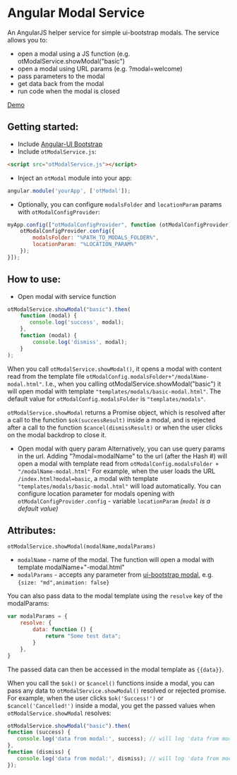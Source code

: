 # Angular Modal Service
An AngularJS helper service for simple ui-bootstrap modals.
The service allows you to:
 - open a modal using a JS function (e.g. otModalService.showModal("basic")
 - open a modal using URL params (e.g. ?modal=welcome)
 - pass parameters to the modal
 - get data back from the modal
 - run code when the modal is closed

[Demo](http://omriallouche.github.io/angular-modal-service/)

## Getting started:
  - Include [Angular-UI Bootstrap](https://angular-ui.github.io/bootstrap/#/getting_started)
  - Include `otModalService.js`:
```html
<script src="otModalService.js"></script>
```
  - Inject an `otModal` module into your app:
```javascript
angular.module('yourApp', ['otModal']);
```
  - Optionally, you can configure `modalsFolder` and `locationParam` params with `otModalConfigProvider`:
```javascript
myApp.config(["otModalConfigProvider", function (otModalConfigProvider) {
	otModalConfigProvider.config({
		modalsFolder: "%PATH_TO_MODALS_FOLDER%",
		locationParam: "%LOCATION_PARAM%"
	});
}]);
```
## How to use:
 - Open modal with service function
```javascript
otModalService.showModal("basic").then(
    function (modal) {
       console.log('success', modal);
    },
    function (modal) {
        console.log('dismiss', modal);
    }
);
```
 When you call `otModalService.showModal()`, it opens a modal with content read from the template file `otModalConfig.modalsFolder+"/modalName-modal.html"`.
 I.e., when you calling otModalService.showModal("basic") it will open modal with template `"templates/modals/basic-modal.html"`.
 The default value for `otModalConfig.modalsFolder` is `"templates/modals"`.

`otModalService.showModal` returns a Promise object, which is resolved after a call to the function `$ok(successResult)` inside a modal, and is rejected after a call to the function `$cancel(dismissResult)` or when the user clicks on the modal backdrop to close it.
 
 - Open modal with query param
Alternatively, you can use query params in the url.
Adding "?modal=modalName" to the url (after the Hash #) will open a modal with template read from `otModalConfig.modalsFolder + "/modalName-modal.html"`
For example, when the user loads the URL `/index.html?modal=basic`, a modal with template `"templates/modals/basic-modal.html"` will load automatically.
You can configure location parameter for modals opening with `otModalConfigProvider.config` - variable `locationParam` *(`modal` is a default value)*

## Attributes:
`otModalService.showModal(modalName,modalParams)`

- `modalName` - name of the modal. The function will open a modal with template modalName+"-modal.html"
- `modalParams` - accepts any parameter from [ui-bootstrap modal](https://angular-ui.github.io/bootstrap/#/modal),  e.g.
    `{size: "md",animation: false}`

You can also pass data to the modal template using the `resolve` key of the modalParams:
```javascript
var modalParams = {
    resolve: {
        data: function () {
            return "Some test data";
        }
    },
}
```
The passed data can then be accessed in the modal template as `{{data}}`.

When you call the `$ok()` or `$cancel()` functions inside a modal, you can pass any data to `otModalService.showModal()` resolved or rejected promise.
For example, when the user clicks `$ok('Success!')` or `$cancel('Cancelled!')` inside a modal, you get the passed values when `otModalService.showModal` resolves:
```javascript
otModalService.showModal("basic").then(
function (success) {
   console.log('data from modal:', success); // will log 'data from modal: Success!'
},
function (dismiss) {
   console.log('data from modal:', dismiss); // will log 'data from modal: Cancelled!'
});
```


